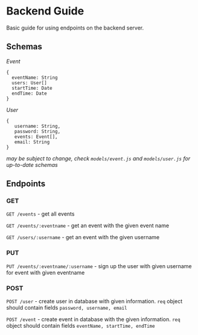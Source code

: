 # Backend Guide

Basic guide for using endpoints on the backend server.

## Schemas

*Event*
```
{
  eventName: String
  users: User[]
  startTime: Date
  endTime: Date
}
```
*User*
```
{
   username: String,
   password: String,
   events: Event[],
   email: String
}
```

_may be subject to change, check `models/event.js` and `models/user.js` for up-to-date schemas_

## Endpoints

### GET

`GET /events` - get all events

`GET /events/:eventname` - get an event with the given event name

`GET /users/:username` - get an event with the given username

### PUT

`PUT /events/:eventname/:username` - sign up the user with given username for event with given eventname

### POST

`POST /user` - create user in database with given information. `req` object should contain fields `password, username, email`

`POST /event` - create event in database with the given information. `req` object should contain fields `eventName, startTime, endTime`
